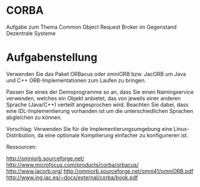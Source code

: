 CORBA
=====

Aufgabe zum Thema Common Object Request Broker im Gegenstand Dezentrale Systeme


Aufgabenstellung
================

Verwenden Sie das Paket ORBacus oder omniORB bzw. JacORB um Java und C++ ORB-Implementationen zum Laufen zu bringen.

Passen Sie eines der Demoprogramme so an, dass Sie einen Namingservice verwenden, welches ein Objekt anbietet, das von jeweils einer anderen Sprache (Java/C++) verteilt angesprochen wird. Beachten Sie dabei, dass eine IDL-Implementierung vorhanden ist um die unterschiedlichen Sprachen abgleichen zu können.

Vorschlag: Verwenden Sie für die Implementierungsumgebung eine Linux-Distribution, da eine optionale Kompilierung einfacher zu konfigurieren ist.


Ressourcen:

http://omniorb.sourceforge.net/
http://www.microfocus.com/products/corba/orbacus/
http://www.jacorb.org/
http://omniorb.sourceforge.net/omni41/omniORB.pdf
http://www.ing.iac.es/~docs/external/corba/book.pdf
